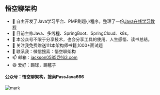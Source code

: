 ## 悟空聊架构
- 🔭 自主开发了Java学习平台、PMP刷题小程序。整理了一份[Java在线学习教程](http://jayh2018.gitee.io/passjava-learning/#/README)
- 🌱 目前主修Java、多线程、SpringBoot、SpringCloud、k8s。
- 👯 本公众号不限于分享技术，也会分享工具的使用、人生感悟、读书总结。
- 🤔 关注我免费赠送111本架构师书籍,1000+面试题
- 💬 联系我：微信搜索：悟空聊架构
- 📫 邮箱：jackson0585@163.com
- 😄 爱好：踢球，踢毽子
#### 公众号：悟空聊架构，搜索PassJava666
![mark](http://cdn.jayh.club/blog/20200821/K75cFsVS4EbR.jpg?imageslim)
